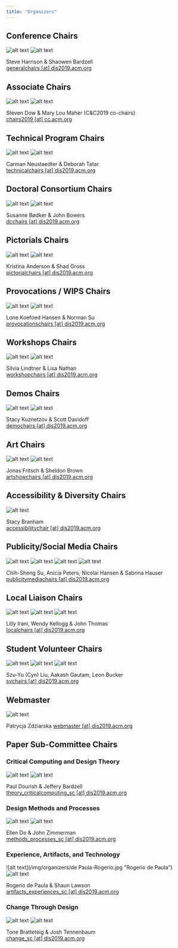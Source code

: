 ```yaml
---
title: "Organizers"
---
```


## Conference Chairs
![alt text](/img/organizers/Harrison-Steve.jpg "Steve Harrison")
![alt text](/img/organizers/Bardzell-Shaowen.jpg "Shaowen Bardzell")

Steve Harrison & Shaowen Bardzell <br/>
[generalchairs [at] dis2019.acm.org](mailto:generalchairs@dis2019.acm.org)  


## Associate Chairs
![alt text](/img/organizers/Dow-Steven.jpg "Steven Dow")
![alt text](/img/organizers/Maher-Mary-Lou.jpg "Mary Lou Maher")

Steven Dow & Mary Lou Maher (C&C2019 co-chairs) <br/>
[chairs2019 [at] cc.acm.org](mailto:chairs2019@cc.acm.org)


## Technical Program Chairs
![alt text](/img/organizers/Neustaedter-Carman.jpg "Carman Neustaedter")
![alt text](/img/organizers/Tatar-Deborah.jpg "Deborah Tatar")

Carman Neustaedter & Deborah Tatar <br/>
[technicalchairs [at] dis2019.acm.org](mailto:technicalchairs@dis2019.acm.org)  


## Doctoral Consortium Chairs
![alt text](/img/organizers/Bodker-Susanne.jpg "Susanne Bødker")
![alt text](/img/organizers/Bowers-John.jpg "John Bowers")

Susanne Bødker & John Bowers <br/>
[dcchairs [at] dis2019.acm.org](mailto:dcchairs@dis2019.acm.org)  


## Pictorials Chairs
![alt text](/img/organizers/Andersen-Kristina.jpg "Kristina Anderson")
![alt text](/img/organizers/Gross-Shad.jpg "Shad Gross")

Kristina Anderson & Shad Gross <br/>
[pictorialchairs [at] dis2019.acm.org](mailto:pictorialchairs@dis2019.acm.org)  


## Provocations / WIPS Chairs
![alt text](/img/organizers/Koefoed-Hansen-Lone.jpg "Lone Koefoed Hansen")
![alt text](/img/organizers/Su-Norman.jpg "Norman Su")

Lone Koefoed Hansen & Norman Su <br/>
[provocationschairs [at] dis2019.acm.org](mailto:provocationschairs@dis2019.acm.org)  


## Workshops Chairs
![alt text](/img/organizers/Lindtner-Silvia.jpg "Silvia Lindtner")
![alt text](/img/organizers/Nathan-Lisa.jpg "Lisa Nathan")

Silvia Lindtner & Lisa Nathan <br/>
[workshopchairs [at] dis2019.acm.org](mailto:workshopchairs@dis2019.acm.org)  


## Demos Chairs
![alt text](/img/organizers/Kuznetzov-Stacy.jpg "Stacy Kuznetzov")
![alt text](/img/organizers/Davidoff-Scott.jpg "Scott Davidoff")

Stacy Kuznetzov & Scott Davidoff <br/>
[demochairs [at] dis2019.acm.org](mailto:demochairs@dis2019.acm.org)  


## Art Chairs
![alt text](/img/organizers/Fritsch-Jonas.jpg "Jonas Fritsch")
![alt text](/img/organizers/Sheldon-Brown.jpg "Sheldon Brown")

Jonas Fritsch & Sheldon Brown </br>
[artshowchairs [at] dis2019.acm.org](mailto:artshowchairs@dis2019.acm.org)

## Accessibility & Diversity Chairs
![alt text](/img/organizers/Branham-Stacy.jpg "Stacy Branham")

Stacy Branham <br/>
[accessibilitychair [at] dis2019.acm.org](mailto:accessibilitychair@dis2019.acm.org)  


## Publicity/Social Media Chairs
![alt text](/img/organizers/Su-Chih-Sheng.jpg "Chih-Sheng Su")
![alt text](/img/organizers/Peters-Anicia.jpg "Anicia Peters")
![alt text](/img/organizers/Hansen-Nicolai.jpg "Nicolai Hansen")
![alt text](/img/organizers/Hauser-Sabrina.jpg "Sabrina Hauser")

Chih-Sheng Su, Anicia Peters, Nicolai Hansen & Sabrina Hauser <br/>
[publicitymediachairs [at] dis2019.acm.org](mailto:publicitymediachairs@dis2019.acm.org)  


## Local Liaison Chairs
![alt text](/img/organizers/Irani-Lilly.jpg "Lilly Irani")
![alt text](/img/organizers/Kellogg-Wendy.jpg "Wendy Kellogg")
![alt text](/img/organizers/Thomas-John.jpg "John Thomas")

Lilly Irani, Wendy Kellogg & John Thomas <br/>
[localchairs [at] dis2019.acm.org](mailto:localchairs@dis2019.acm.org)  


## Student Volunteer Chairs 

![alt text](/img/organizers/Liu-Cyn.jpg "Szu-Yu \(Cyn\) Liu")
![alt text](/img/organizers/Gautam-Aakash.jpg "Aakash Gautam")
![alt text](/img/organizers/Buker-Lean.jpg "Leon Bucker")

Szu-Yu (Cyn) Liu, Aakash Gautam, Leon Bucker <br/>
[svchairs [at] dis2019.acm.org](mailto:svchairs@dis2019.acm.org) 

## Webmaster
![alt text](/img/organizers/Zdziarska-Patrycja.jpg "Patrycja Zdziarska")

Patrycja Zdziarska
[webmaster [at] dis2019.acm.org](mailto:webmaster@dis2019.acm.org) 

## Paper Sub-Committee Chairs

### Critical Computing and Design Theory
![alt text](/img/organizers/Dourish-Paul.jpg "Paul Dourish")
![alt text](/img/organizers/Bardzell-Jeffery.jpg "Jeffery Bardzell")

Paul Dourish & Jeffery Bardzell <br/>
[theory_criticalcomputing_sc [at] dis2019.acm.org](mailto:theory_criticalcomputing_sc@dis2019.acm.org)  


### Design Methods and Processes
![alt text](/img/organizers/Do-Ellen.jpg "Ellen Do")
![alt text](/img/organizers/Zimmerman-John.jpg "John Zimmerman")

Ellen Do & John Zimmerman <br/>
[methods_processes_sc [at] dis2019.acm.org](mailto:methods_processes_sc@dis2019.acm.org)  


### Experience, Artifacts, and Technology
![alt text](/img/organizers/de Paula-Rogerio.jpg "Rogerio de Paula")
![alt text](/img/organizers/Lawson-Shaun.jpg "Shaun Lawson")

Rogerio de Paula & Shaun Lawson <br/>
[artifacts_experiences_sc [at] dis2019.acm.org](mailto:artifacts_experiences_sc@dis2019.acm.org)  


### Change Through Design
![alt text](/img/organizers/Bratteteig-Tone.jpg "Tone Bratteteig")
![alt text](/img/organizers/Tennenbaum-Josh.jpg "Josh Tennenbaum")

Tone Bratteteig & Josh Tennenbaum <br/>
[change_sc [at] dis2019.acm.org](mailto:change_sc@dis2019.acm.org)  

